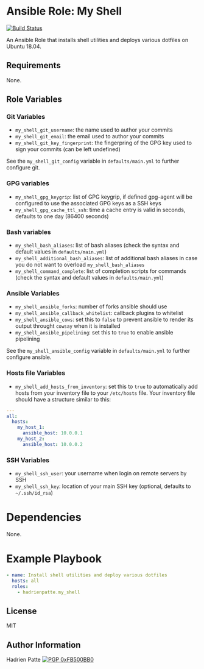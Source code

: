 # Ansible Role: My Shell

[![Build Status](https://travis-ci.com/HadrienPatte/ansible-role-my-shell.svg?branch=master)](https://travis-ci.com/HadrienPatte/ansible-role-my-shell)

An Ansible Role that installs shell utilities and deploys various dotfiles on
Ubuntu 18.04.

## Requirements

None.

## Role Variables

### Git Variables

* `my_shell_git_username`: the name used to author your commits
* `my_shell_git_email`: the email used to author your commits
* `my_shell_git_key_fingerprint`: the fingerpring of the GPG key used to sign
  your commits (can be left undefined)

See the `my_shell_git_config` variable in `defaults/main.yml` to further
configure git.
### GPG variables

* `my_shell_gpg_keygrip`: list of GPG keygrip, if defined gpg-agent will be
  configured to use the associated GPG keys as a SSH keys
* `my_shell_gpg_cache_ttl_ssh`: time a cache entry is valid in seconds, defaults
  to one day (86400 seconds)

### Bash variables

* `my_shell_bash_aliases`: list of bash aliases (check the syntax and default
  values in `defaults/main.yml`)
* `my_shell_additional_bash_aliases`: list of additional bash aliases in case
  you do not want to overload `my_shell_bash_aliases`
* `my_shell_command_complete`: list of completion scripts for commands (check
  the syntax and default values in `defaults/main.yml`)

### Ansible Variables

* `my_shell_ansible_forks`: number of forks ansible should use
* `my_shell_ansible_callback_whitelist`: callback plugins to whitelist
* `my_shell_ansible_cows`: set this to `false` to prevent ansible to render its
output throught `cowsay` when it is installed
* `my_shell_ansible_pipelining`: set this to `true` to enable ansible pipelining

See the `my_shell_ansible_config` variable in `defaults/main.yml` to further
configure ansible.

### Hosts file Variables

* `my_shell_add_hosts_from_inventory`: set this to `true` to automatically add
  hosts from your inventory file to your `/etc/hosts` file. Your inventory file
  should have a structure similar to this:

```yaml
---
all:
  hosts:
    my_host_1:
      ansible_host: 10.0.0.1
    my_host_2:
      ansible_host: 10.0.0.2
```

### SSH Variables

* `my_shell_ssh_user`: your username when login on remote servers by SSH
* `my_shell_ssh_key`: location of your main SSH key (optional, defaults to
  `~/.ssh/id_rsa`)


# Dependencies

None.

# Example Playbook

```yaml
- name: Install shell utilities and deploy various dotfiles
  hosts: all
  roles:
    - hadrienpatte.my_shell
```

## License

MIT

## Author Information

Hadrien Patte [![PGP 0xFB500BB0](https://peegeepee.com/badge/orange/FB500BB0.svg)](https://peegeepee.com/FB500BB0)
